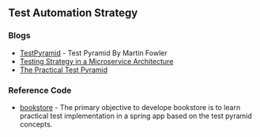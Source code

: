 ## Test Automation Strategy

### Blogs
* [TestPyramid](https://martinfowler.com/bliki/TestPyramid.html) - Test Pyramid By Martin Fowler
* [Testing Strategy in a Microservice Architecture](https://martinfowler.com/articles/microservice-testing/)
* [The Practical Test Pyramid](https://martinfowler.com/articles/practical-test-pyramid.html)

### Reference Code
* [bookstore](https://github.com/priyanshus/bookstore) - The primary objective to develope bookstore is to learn practical test implementation in a spring app based on the test pyramid concepts.